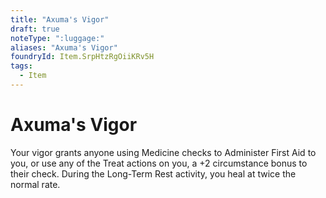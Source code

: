 ```yaml
---
title: "Axuma's Vigor"
draft: true
noteType: ":luggage:"
aliases: "Axuma's Vigor"
foundryId: Item.SrpHtzRgOiiKRv5H
tags:
  - Item
---
```


# Axuma's Vigor

Your vigor grants anyone using Medicine checks to Administer First Aid to you, or use any of the Treat actions on you, a +2 circumstance bonus to their check. During the Long-Term Rest activity, you heal at twice the normal rate.
